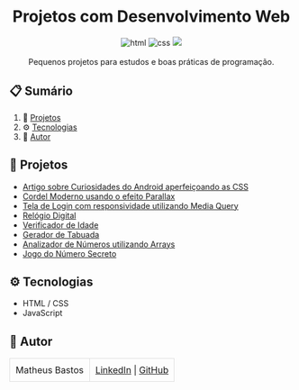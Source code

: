 <div align="center"> 
  <h1 align="center">Projetos com Desenvolvimento Web</h1>
  <div>
    <img src="https://img.shields.io/badge/HTML5-E34F26?style=for-the-badge&logo=html5&logoColor=white" alt="html" />
    <img src="https://img.shields.io/badge/CSS3-1572B6?style=for-the-badge&logo=css3&logoColor=white" alt="css" />
    <img src="https://img.shields.io/badge/JavaScript-323330?style=for-the-badge&logo=javascript&logoColor=F7DF1E" />
  </div>
<br/>
   <div align="center">
     Pequenos projetos para estudos e boas práticas de programação.
    </div>
</div>

## 📋 <a name="table">Sumário</a>

1. 🚀 [Projetos](#projetos)
2. ⚙️ [Tecnologias](#tecnologias)
3. 👥 [Autor](#autor)

## <a name="projetos">🚀 Projetos</a>

- [Artigo sobre Curiosidades do Android aperfeiçoando as CSS](https://matheuspvbastos.github.io/projetos-web/html-css/projeto-android/android.html)
- [Cordel Moderno usando o efeito Parallax](https://matheuspvbastos.github.io/projetos-web/html-css/projeto-cordel/)
- [Tela de Login com responsividade utilizando Media Query](https://matheuspvbastos.github.io/projetos-web/html-css/projeto-tela-de-login/)
- [Relógio Digital](https://matheuspvbastos.github.io/projetos-web/javascript/cursoJS/exercicios/projeto01/)
- [Verificador de Idade](https://matheuspvbastos.github.io/projetos-web/javascript/cursoJS/exercicios/projeto02/)
- [Gerador de Tabuada](https://matheuspvbastos.github.io/projetos-web/javascript/cursoJS/exercicios/projeto04/)
- [Analizador de Números utilizando Arrays](https://matheuspvbastos.github.io/projetos-web/javascript/cursoJS/exercicios/projeto05/)
- [Jogo do Número Secreto](https://matheuspvbastos.github.io/projetos-web/javascript/js-curso-2-aula1)

## <a name="tecnologias">⚙️ Tecnologias</a>

- HTML / CSS
- JavaScript

## <a name="autor">👥 Autor</a>

<table style="border-collapse: collapse; table-layout: auto text-align: left;">

  <tbody>
    <tr>
      <td style="padding: 10px; border: 1px solid #ddd;">Matheus Bastos</td>
      <td style="padding: 10px; border: 1px solid #ddd;">
        <a href="https://www.linkedin.com/in/matheuspvbastos/" target="_blank">LinkedIn</a> |
        <a href="https://github.com/matheuspvbastos" target="_blank">GitHub</a>
      </td>
    </tr>
  </tbody>
</table>
